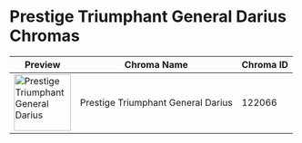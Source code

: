 # Prestige Triumphant General Darius Chromas

| Preview | Chroma Name | Chroma ID |
|---|---|---|
| <img src='https://raw.communitydragon.org/latest/plugins/rcp-be-lol-game-data/global/default/v1/champion-chroma-images/122/122066.png' alt='Prestige Triumphant General Darius' width='100'> | Prestige Triumphant General Darius | 122066 |
